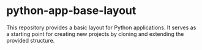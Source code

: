 # python-app-base-layout
This repository provides a basic layout for Python applications. It serves as a starting point for creating new projects by cloning and extending the provided structure.
